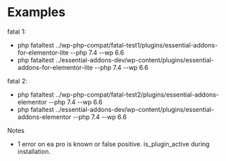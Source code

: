 Examples
========
fatal 1:
- php fataltest ../wp-php-compat/fatal-test1/plugins/essential-addons-for-elementor-lite --php 7.4 --wp 6.6
- php fataltest ../essential-addons-dev/wp-content/plugins/essential-addons-for-elementor-lite --php 7.4 --wp 6.6

fatal 2: 
- php fataltest ../wp-php-compat/fatal-test2/plugins/essential-addons-elementor --php 7.4 --wp 6.6
- php fataltest ../essential-addons-dev/wp-content/plugins/essential-addons-elementor --php 7.4 --wp 6.6


Notes
- 1 error on ea pro is known or false positive. is_plugin_active during installation.
